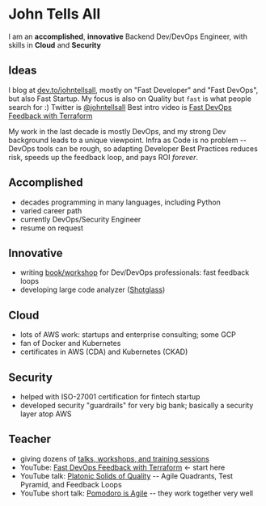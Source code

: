 # John Tells All

I am an **accomplished**, **innovative** Backend Dev/DevOps Engineer, with skills in **Cloud** and **Security**

## Ideas

I blog at [dev.to/johntellsall](https://dev.to/johntellsall), mostly on "Fast Developer" and "Fast DevOps", but also Fast Startup. My focus is also on Quality but `fast` is what people search for :)  Twitter is [@johntellsall](https://twitter.com/johntellsall) Best intro video is [Fast DevOps Feedback with Terraform](https://www.youtube.com/watch?v=zd7VlmClTDs)

My work in the last decade is mostly DevOps, and my strong Dev background leads to a unique viewpoint. Infra as Code is no problem -- DevOps tools can be rough, so adapting Developer Best Practices reduces risk, speeds up the feedback loop, and pays ROI _forever_.

## Accomplished

- decades programming in many languages, including Python
- varied career path
- currently DevOps/Security Engineer
- resume on request

## Innovative

- writing [book/workshop](jta-book.md) for Dev/DevOps professionals: fast feedback loops
- developing large code analyzer ([Shotglass](https://github.com/johntellsall/shotglass#readme))

## Cloud

- lots of AWS work: startups and enterprise consulting; some GCP
- fan of Docker and Kubernetes
- certificates in AWS (CDA) and Kubernetes (CKAD)

## Security

- helped with ISO-27001 certification for fintech startup
- developed security "guardrails" for very big bank; basically a security layer atop AWS

## Teacher

- giving dozens of [talks, workshops, and training sessions](jta-talks.md)
- YouTube: [Fast DevOps Feedback with Terraform](https://www.youtube.com/watch?v=zd7VlmClTDs) <- start here
- YouTube talk: [Platonic Solids of Quality](
https://www.youtube.com/watch?v=iJX6h45k_AQ) -- Agile Quadrants, Test Pyramid, and Feedback Loops
- YouTube short talk: [Pomodoro is Agile](https://www.youtube.com/watch?v=yCPTc79oVg8) -- they work together very well
